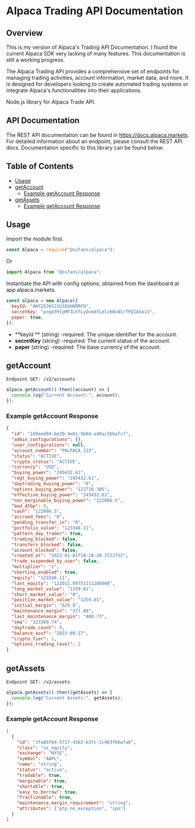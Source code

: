 # Alpaca Trading API Documentation

## Overview

This is my version of Alpaca's Trading API Documentation. I found the current Alpaca SDK very lacking of many features. This documentation is still a working progress.

The Alpaca Trading API provides a comprehensive set of endpoints for managing trading activities, account information, market data, and more. It is designed for developers looking to create automated trading systems or integrate Alpaca's functionalities into their applications.

Node.js library for Alpaca Trade API.

## API Documentation

The REST API documentation can be found in https://docs.alpaca.markets. For detailed information about an endpoint, please consult the REST API docs. Documentation specific to this library can be found below.

## Table of Contents

- [Usage](#Usage)
- [getAccount](#getAccount)
  - [Example getAccount Response](#Example-getAccount-Response)
- [getAssets](#getAssets)
  - [Example getAccount Response](#Example-getAssets-Response)

## Usage

Import the module first.

```js
const Alpaca = require("@zufans/alpaca");
```

Or

```js
import Alpaca from "@zufans/alpaca";
```

Instantiate the API with config options, obtained from the dashboard at app.alpaca.markets.

```js
const alpaca = new Alpaca({
  keyId: "AKFZXJH121U18SHHDRFO",
  secretKey: "pnq4YHlpMF3LhfLyOvmdfLmlz6BnASrTPQIASeiU",
  paper: true,
});
```

- **keyId ** (string) -required: The unique identifier for the account.
- **secretKey** (string) -required: The current status of the account.
- **paper** (string) -required: The base currency of the account.

## getAccount

`Endpoint GET: /v2/accounts`

```js
alpaca.getAccount().then((account) => {
  console.log("Current Account:", account);
});
```

### Example getAccount Response

```json
{
  "id": "1d9eed04-be39-4e01-9b84-a48ac5bbafcf",
  "admin_configurations": {},
  "user_configurations": null,
  "account_number": "PALPACA_123",
  "status": "ACTIVE",
  "crypto_status": "ACTIVE",
  "currency": "USD",
  "buying_power": "245432.61",
  "regt_buying_power": "245432.61",
  "daytrading_buying_power": "0",
  "options_buying_power": "122716.305",
  "effective_buying_power": "245432.61",
  "non_marginable_buying_power": "122086.5",
  "bod_dtbp": 0,
  "cash": "122086.5",
  "accrued_fees": "0",
  "pending_transfer_in": "0",
  "portfolio_value": "123346.11",
  "pattern_day_trader": true,
  "trading_blocked": false,
  "transfers_blocked": false,
  "account_blocked": false,
  "created_at": "2023-01-01T18:20:20.272275Z",
  "trade_suspended_by_user": false,
  "multiplier": "2",
  "shorting_enabled": true,
  "equity": "123346.11",
  "last_equity": "122011.09751111286868",
  "long_market_value": "1259.61",
  "short_market_value": "0",
  "position_market_value": "1259.61",
  "initial_margin": "629.8",
  "maintenance_margin": "377.88",
  "last_maintenance_margin": "480.73",
  "sma": "123369.74",
  "daytrade_count": 0,
  "balance_asof": "2023-09-27",
  "crypto_tier": 1,
  "options_trading_level": 2
}
```

## getAssets

`Endpoint GET: /v2/assets`

```js
alpaca.getAssets().then((getAssets) => {
  console.log("Current Assets:", getAssets);
});
```

### Example getAccount Response

```json
[
  {
    "id": "3fa85f64-5717-4562-b3fc-2c963f66afa6",
    "class": "us_equity",
    "exchange": "NYSE",
    "symbol": "AAPL",
    "name": "string",
    "status": "active",
    "tradable": true,
    "marginable": true,
    "shortable": true,
    "easy_to_borrow": true,
    "fractionable": true,
    "maintenance_margin_requirement": "string",
    "attributes": ["ptp_no_exception", "ipo"]
  }
]
```
